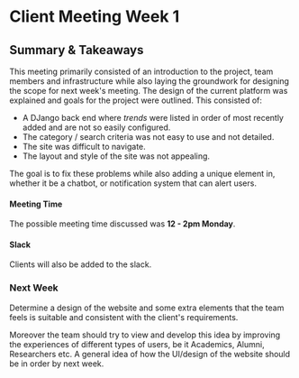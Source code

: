 # Client Meeting Week 1

## Summary & Takeaways

This meeting primarily consisted of an introduction to the project, team members and infrastructure while also laying the groundwork for designing the scope for next week's meeting. The design of the current platform was explained and goals for the project were outlined. This consisted of:

- A DJango back end where *trends* were listed in order of most recently added and are not so easily configured. 
- The category / search criteria was not easy to use and not detailed.
- The site was difficult to navigate. 
- The layout and style of the site was not appealing. 

The goal is to fix these problems while also adding a unique element in, whether it be a chatbot, or notification system that can alert users. 

#### Meeting Time

The possible meeting time discussed was **12 - 2pm Monday**.

#### Slack

Clients will also be added to the slack.

### Next Week

Determine a design of the website and some extra elements that the team feels is suitable and consistent with the client's requirements. 

Moreover the team should try to view and develop this idea by improving the experiences of different types of users, be it Academics, Alumni, Researchers etc. A general idea of how the UI/design of the website should be in order by next week.